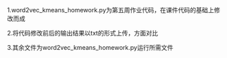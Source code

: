 1.word2vec_kmeans_homework.py为第五周作业代码，在课件代码的基础上修改而成

2.将代码修改前后的输出结果以txt的形式上传，方面对比

3.其余文件为word2vec_kmeans_homework.py运行所需文件
